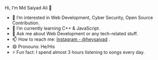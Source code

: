 
Hi, I’m Md Saiyad Ali 👋

- 👀 I’m interested in Web Development, Cyber Security, Open Source Contribution.
- 🌱 I’m currently learning C++ & JavaScript.
- 💬 Ask me about Web Development or any tech-related stuff.
- 📫 How to reach me: [Instagram - @heysaiyad](https://www.instagram.com/heysaiyad/) .
- 😄 Pronouns: He/His
- ⚡ Fun fact: I spend almost 3 hours listening to songs every day.
